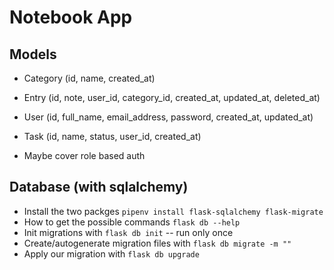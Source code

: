 # Notebook App

## Models

-   Category (id, name, created_at)
-   Entry (id, note, user_id, category_id, created_at, updated_at, deleted_at)
-   User (id, full_name, email_address, password, created_at, updated_at)
-   Task (id, name, status, user_id, created_at)

-   Maybe cover role based auth

## Database (with sqlalchemy)

-   Install the two packges `pipenv install flask-sqlalchemy flask-migrate`
-   How to get the possible commands `flask db --help`
-   Init migrations with `flask db init` -- run only once
-   Create/autogenerate migration files with `flask db migrate -m ""`
-   Apply our migration with `flask db upgrade`